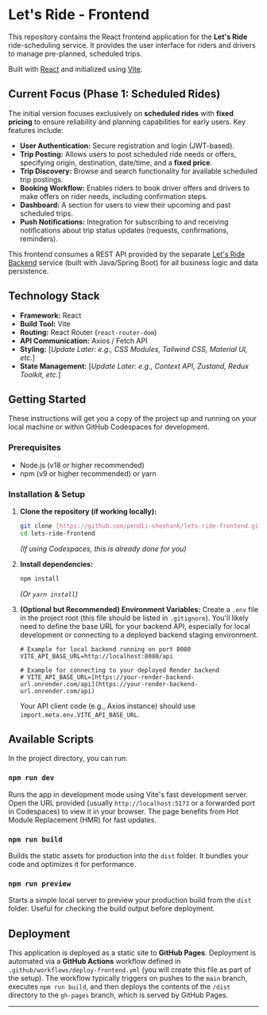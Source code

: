 # Let's Ride - Frontend

This repository contains the React frontend application for the **Let's Ride** ride-scheduling service. It provides the user interface for riders and drivers to manage pre-planned, scheduled trips.

Built with [React](https://reactjs.org/) and initialized using [Vite](https://vitejs.dev/).

## Current Focus (Phase 1: Scheduled Rides)

The initial version focuses exclusively on **scheduled rides** with **fixed pricing** to ensure reliability and planning capabilities for early users. Key features include:

* **User Authentication:** Secure registration and login (JWT-based).
* **Trip Posting:** Allows users to post scheduled ride needs or offers, specifying origin, destination, date/time, and a **fixed price**.
* **Trip Discovery:** Browse and search functionality for available scheduled trip postings.
* **Booking Workflow:** Enables riders to book driver offers and drivers to make offers on rider needs, including confirmation steps.
* **Dashboard:** A section for users to view their upcoming and past scheduled trips.
* **Push Notifications:** Integration for subscribing to and receiving notifications about trip status updates (requests, confirmations, reminders).

This frontend consumes a REST API provided by the separate [Let's Ride Backend](link-to-your-backend-repo-if-public) service (built with Java/Spring Boot) for all business logic and data persistence.

## Technology Stack

* **Framework:** React
* **Build Tool:** Vite
* **Routing:** React Router (`react-router-dom`)
* **API Communication:** Axios / Fetch API
* **Styling:** [*Update Later: e.g., CSS Modules, Tailwind CSS, Material UI, etc.*]
* **State Management:** [*Update Later: e.g., Context API, Zustand, Redux Toolkit, etc.*]

## Getting Started

These instructions will get you a copy of the project up and running on your local machine or within GitHub Codespaces for development.

### Prerequisites

* Node.js (v18 or higher recommended)
* npm (v9 or higher recommended) or yarn

### Installation & Setup

1.  **Clone the repository (if working locally):**
    ```bash
    git clone [https://github.com/pendli-sheshank/lets-ride-frontend.git](https://github.com/pendli-sheshank/lets-ride-frontend.git)
    cd lets-ride-frontend
    ```
    *(If using Codespaces, this is already done for you)*

2.  **Install dependencies:**
    ```bash
    npm install
    ```
    *(Or `yarn install`)*

3.  **(Optional but Recommended) Environment Variables:**
    Create a `.env` file in the project root (this file should be listed in `.gitignore`). You'll likely need to define the base URL for your backend API, especially for local development or connecting to a deployed backend staging environment.
    ```env
    # Example for local backend running on port 8080
    VITE_API_BASE_URL=http://localhost:8080/api

    # Example for connecting to your deployed Render backend
    # VITE_API_BASE_URL=[https://your-render-backend-url.onrender.com/api](https://your-render-backend-url.onrender.com/api)
    ```
    Your API client code (e.g., Axios instance) should use `import.meta.env.VITE_API_BASE_URL`.

## Available Scripts

In the project directory, you can run:

### `npm run dev`

Runs the app in development mode using Vite's fast development server.
Open the URL provided (usually `http://localhost:5173` or a forwarded port in Codespaces) to view it in your browser. The page benefits from Hot Module Replacement (HMR) for fast updates.

### `npm run build`

Builds the static assets for production into the `dist` folder. It bundles your code and optimizes it for performance.

### `npm run preview`

Starts a simple local server to preview your production build from the `dist` folder. Useful for checking the build output before deployment.

## Deployment

This application is deployed as a static site to **GitHub Pages**. Deployment is automated via a **GitHub Actions** workflow defined in `.github/workflows/deploy-frontend.yml` (you will create this file as part of the setup). The workflow typically triggers on pushes to the `main` branch, executes `npm run build`, and then deploys the contents of the `/dist` directory to the `gh-pages` branch, which is served by GitHub Pages.

---
